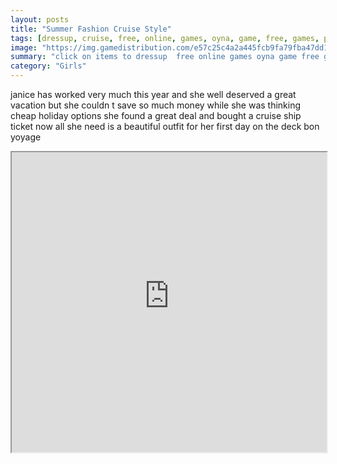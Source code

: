```yaml
---
layout: posts
title: "Summer Fashion Cruise Style"
tags: [dressup, cruise, free, online, games, oyna, game, free, games, play, play, games]
image: "https://img.gamedistribution.com/e57c25c4a2a445fcb9fa79fba47dd179.jpg"
summary: "click on items to dressup  free online games oyna game free games play play games"
category: "Girls"
---
```


janice has worked very much this year and she well deserved a great vacation but she couldn t save so much money while she was thinking cheap holiday options she found a great deal and bought a cruise ship ticket now all she need is a beautiful outfit for her first day on the deck bon yoyage

<iframe width="100%" height="480px;" src="https://html5.gamedistribution.com/e57c25c4a2a445fcb9fa79fba47dd179/"></iframe>
